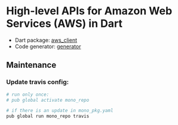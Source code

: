 # High-level APIs for Amazon Web Services (AWS) in Dart

- Dart package: [aws_client](https://github.com/agilord/aws_client/tree/master/aws_client)
- Code generator: [generator](https://github.com/agilord/aws_client/tree/master/generator)

## Maintenance

### Update travis config:

````bash
# run only once:
# pub global activate mono_repo 

# if there is an update in mono_pkg.yaml
pub global run mono_repo travis
````
